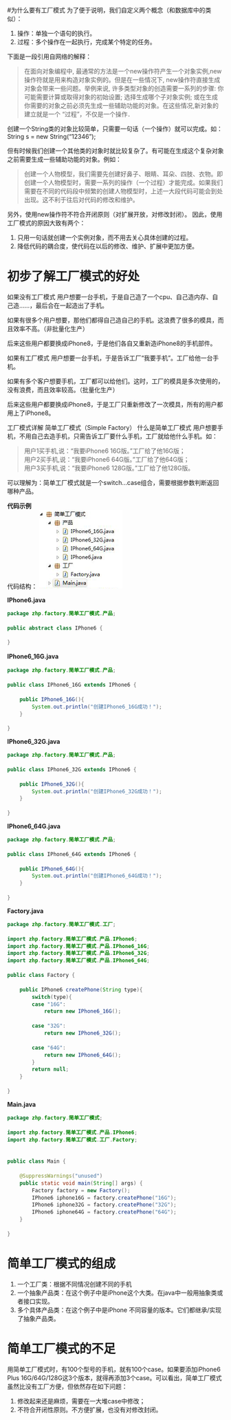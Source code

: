 #为什么要有工厂模式
为了便于说明，我们自定义两个概念（和数据库中的类似）：  
1. 操作：单独一个语句的执行。  
2. 过程：多个操作在一起执行，完成某个特定的任务。  

下面是一段引用自网络的解释：
> 在面向对象编程中, 最通常的方法是一个new操作符产生一个对象实例,new操作符就是用来构造对象实例的。但是在一些情况下, new操作符直接生成对象会带来一些问题。举例来说, 许多类型对象的创造需要一系列的步骤: 你可能需要计算或取得对象的初始设置; 选择生成哪个子对象实例; 或在生成你需要的对象之前必须先生成一些辅助功能的对象。在这些情况,新对象的建立就是一个 “过程”，不仅是一个操作．

创建一个String类的对象比较简单，只需要一句话（一个操作）就可以完成。如：String s = new String(“12346”);

但有时候我们创建一个其他类的对象时就比较复杂了。有可能在生成这个复杂对象之前需要生成一些辅助功能的对象。例如：

> 创建一个人物模型，我们需要先创建好鼻子、眼睛、耳朵、四肢、衣物。即创建一个人物模型时，需要一系列的操作（一个过程）才能完成。如果我们需要在不同的代码段中频繁的创建人物模型时，上述一大段代码可能会到处出现。这不利于往后对代码的修改和维护。

另外，使用new操作符不符合开闭原则（对扩展开放，对修改封闭）。
因此，使用工厂模式的原因大致有两个：  
1. 只用一句话就创建一个实例对象，而不用去关心具体创建的过程。  
2. 降低代码的耦合度，使代码在以后的修改、维护、扩展中更加方便。


# 初步了解工厂模式的好处
如果没有工厂模式
用户想要一台手机，于是自己造了一个cpu、自己造内存、自己造……，最后合在一起造出了手机。

如果有很多个用户想要，那他们都得自己造自己的手机。这浪费了很多的模具，而且效率不高。（非批量化生产）

后来这些用户都要换成iPhone8，于是他们各自又重新造iPhone8的手机部件。      


如果有工厂模式
用户想要一台手机，于是告诉工厂“我要手机”。工厂给他一台手机。

如果有多个客户想要手机，工厂都可以给他们。这时，工厂的模具是多次使用的，没有浪费，而且效率较高。（批量化生产）

后来这些用户都要换成iPhone8，于是工厂只重新修改了一次模具，所有的用户都用上了iPhone8。


工厂模式详解
简单工厂模式（Simple Factory）
什么是简单工厂模式
用户想要手机，不用自己去造手机，只需告诉工厂要什么手机，工厂就给他什么手机。如：

> 用户1买手机,说：“我要iPhone6 16G版。”工厂给了他16G版；  
用户2买手机,说：“我要iPhone6 64G版。”工厂给了他64G版；  
用户3买手机,说：“我要iPhone6 128G版。”工厂给了他128G版。

可以理解为：简单工厂模式就是一个switch…case组合，需要根据参数判断返回哪种产品。


**代码示例**  
代码结构：
![](https://github.com/Sino-Snack/DesignPattern/blob/master/%E5%B7%A5%E5%8E%82%E6%A8%A1%E5%BC%8F/images/%E7%AE%80%E5%8D%95.png)  

**IPhone6.java**

```java
package zhp.factory.简单工厂模式.产品;  
  
public abstract class IPhone6 {  
      
}
```

**IPhone6_16G.java**　　　　
```java
package zhp.factory.简单工厂模式.产品;  
  
public class IPhone6_16G extends IPhone6 {  
      
    public IPhone6_16G(){  
        System.out.println("创建IPhone6_16G成功！");  
    }  
      
}
```

**IPhone6_32G.java**
```java
package zhp.factory.简单工厂模式.产品;  
  
public class IPhone6_32G extends IPhone6 {  
      
    public IPhone6_32G(){  
        System.out.println("创建IPhone6_32G成功！");  
    }  
      
}
```

**IPhone6_64G.java**
```java
package zhp.factory.简单工厂模式.产品;  
  
public class IPhone6_64G extends IPhone6 {  
      
    public IPhone6_64G(){  
        System.out.println("创建IPhone6_64G成功！");  
    }  
      
}
```

**Factory.java**
```java
package zhp.factory.简单工厂模式.工厂;  
  
import zhp.factory.简单工厂模式.产品.IPhone6;  
import zhp.factory.简单工厂模式.产品.IPhone6_16G;  
import zhp.factory.简单工厂模式.产品.IPhone6_32G;  
import zhp.factory.简单工厂模式.产品.IPhone6_64G;  
  
public class Factory {  
      
    public IPhone6 createPhone(String type){  
        switch(type){  
        case "16G":  
            return new IPhone6_16G();  
              
        case "32G":  
            return new IPhone6_32G();  
              
        case "64G":  
            return new IPhone6_64G();  
        }  
        return null;  
    }  
      
}
```

**Main.java**
```java
package zhp.factory.简单工厂模式;  
  
import zhp.factory.简单工厂模式.产品.IPhone6;  
import zhp.factory.简单工厂模式.工厂.Factory;  
  
  
public class Main {  
  
    @SuppressWarnings("unused")  
    public static void main(String[] args) {  
        Factory factory = new Factory();          
        IPhone6 iphone16G = factory.createPhone("16G");  
        IPhone6 iphone32G = factory.createPhone("32G");  
        IPhone6 iphone64G = factory.createPhone("64G");  
    }  
  
}
```

# 简单工厂模式的组成
1. 一个工厂类：根据不同情况创建不同的手机  
2. 一个抽象产品类：在这个例子中是iPhone这个大类。在java中一般用抽象类或者接口实现。  
3. 多个具体产品类：在这个例子中是iPhone 不同容量的版本。它们都继承/实现了抽象产品类。

# 简单工厂模式的不足
用简单工厂模式时，有100个型号的手机，就有100个case。如果要添加iPhone6 Plus 16G/64G/128G这3个版本，就得再添加3个case。可以看出，简单工厂模式虽然比没有工厂方便，但依然存在如下问题：  
1. 修改起来还是麻烦，需要在一大堆case中修改；  
2. 不符合开闭性原则。不方便扩展，也没有对修改封闭。
